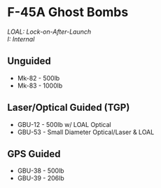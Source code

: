 # F-45A Ghost Bombs

_LOAL: Lock-on-After-Launch  
I: Internal_

## **Unguided**

- Mk-82 - 500lb
- Mk-83 - 1000lb

## **Laser/Optical Guided (TGP)**

- GBU-12 - 500lb w/ LOAL Optical
- GBU-53 - Small Diameter Optical/Laser & LOAL

## **GPS Guided**

- GBU-38 - 500lb
- GBU-39 - 206lb
